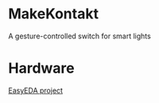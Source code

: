 # MakeKontakt
A gesture-controlled switch for smart lights

# Hardware
[EasyEDA project](https://oshwlab.com/mihai.cuciuc/kungfuhue_copy_copy)
